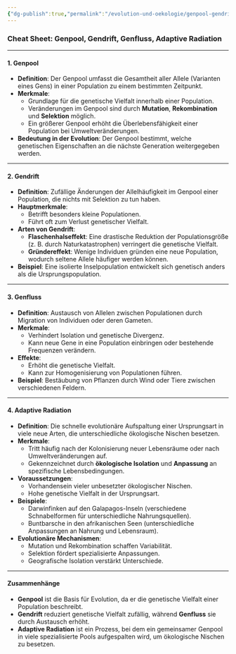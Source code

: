 ```yaml
---
{"dg-publish":true,"permalink":"/evolution-und-oekologie/genpool-gendrift-genfluss-adaptive-radiation/"}
---
```


### **Cheat Sheet: Genpool, Gendrift, Genfluss, Adaptive Radiation**

---

#### **1. Genpool**

- **Definition**: Der Genpool umfasst die Gesamtheit aller Allele (Varianten eines Gens) in einer Population zu einem bestimmten Zeitpunkt.
- **Merkmale**:
    - Grundlage für die genetische Vielfalt innerhalb einer Population.
    - Veränderungen im Genpool sind durch **Mutation**, **Rekombination** und **Selektion** möglich.
    - Ein größerer Genpool erhöht die Überlebensfähigkeit einer Population bei Umweltveränderungen.
- **Bedeutung in der Evolution**: Der Genpool bestimmt, welche genetischen Eigenschaften an die nächste Generation weitergegeben werden.

---

#### **2. Gendrift**

- **Definition**: Zufällige Änderungen der Allelhäufigkeit im Genpool einer Population, die nichts mit Selektion zu tun haben.
- **Hauptmerkmale**:
    - Betrifft besonders kleine Populationen.
    - Führt oft zum Verlust genetischer Vielfalt.
- **Arten von Gendrift**:
    - **Flaschenhalseffekt**: Eine drastische Reduktion der Populationsgröße (z. B. durch Naturkatastrophen) verringert die genetische Vielfalt.
    - **Gründereffekt**: Wenige Individuen gründen eine neue Population, wodurch seltene Allele häufiger werden können.
- **Beispiel**: Eine isolierte Inselpopulation entwickelt sich genetisch anders als die Ursprungspopulation.

---

#### **3. Genfluss**

- **Definition**: Austausch von Allelen zwischen Populationen durch Migration von Individuen oder deren Gameten.
- **Merkmale**:
    - Verhindert Isolation und genetische Divergenz.
    - Kann neue Gene in eine Population einbringen oder bestehende Frequenzen verändern.
- **Effekte**:
    - Erhöht die genetische Vielfalt.
    - Kann zur Homogenisierung von Populationen führen.
- **Beispiel**: Bestäubung von Pflanzen durch Wind oder Tiere zwischen verschiedenen Feldern.

---

#### **4. Adaptive Radiation**

- **Definition**: Die schnelle evolutionäre Aufspaltung einer Ursprungsart in viele neue Arten, die unterschiedliche ökologische Nischen besetzen.
- **Merkmale**:
    - Tritt häufig nach der Kolonisierung neuer Lebensräume oder nach Umweltveränderungen auf.
    - Gekennzeichnet durch **ökologische Isolation** und **Anpassung** an spezifische Lebensbedingungen.
- **Voraussetzungen**:
    - Vorhandensein vieler unbesetzter ökologischer Nischen.
    - Hohe genetische Vielfalt in der Ursprungsart.
- **Beispiele**:
    - Darwinfinken auf den Galapagos-Inseln (verschiedene Schnabelformen für unterschiedliche Nahrungsquellen).
    - Buntbarsche in den afrikanischen Seen (unterschiedliche Anpassungen an Nahrung und Lebensraum).
- **Evolutionäre Mechanismen**:
    - Mutation und Rekombination schaffen Variabilität.
    - Selektion fördert spezialisierte Anpassungen.
    - Geografische Isolation verstärkt Unterschiede.

---

#### **Zusammenhänge**

- **Genpool** ist die Basis für Evolution, da er die genetische Vielfalt einer Population beschreibt.
- **Gendrift** reduziert genetische Vielfalt zufällig, während **Genfluss** sie durch Austausch erhöht.
- **Adaptive Radiation** ist ein Prozess, bei dem ein gemeinsamer Genpool in viele spezialisierte Pools aufgespalten wird, um ökologische Nischen zu besetzen.
